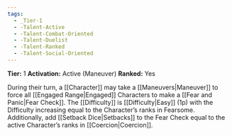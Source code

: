 ```yaml
---
tags:
  - _Tier-1
  - -Talent-Active
  - -Talent-Combat-Oriented
  - -Talent-Duelist
  - -Talent-Ranked
  - -Talent-Social-Oriented
---
```

**Tier:** 1
**Activation:** Active (Maneuver)
**Ranked:** Yes

During their turn, a [[Character]] may take a [[Maneuvers|Maneuver]] to force all [[Engaged Range|Engaged]] Characters to make a [[Fear and Panic|Fear Check]]. The [[Difficulty]] is [[Difficulty|Easy]] (1p) with the Difficulty increasing equal to the Character’s ranks in Fearsome. Additionally, add [[Setback Dice|Setbacks]] to the Fear Check equal to the active Character’s ranks in [[Coercion|Coercion]].